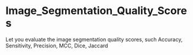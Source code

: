 # Image_Segmentation_Quality_Scores
Let you evaluate the image segmentation quality scores, such Accuracy, Sensitivity, Precision, MCC, Dice, Jaccard
